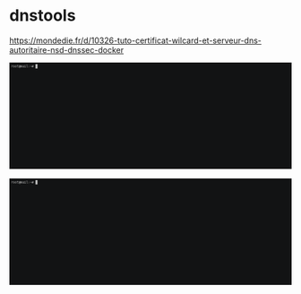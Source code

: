 # dnstools


https://mondedie.fr/d/10326-tuto-certificat-wilcard-et-serveur-dns-autoritaire-nsd-dnssec-docker


![alt-text](https://github.com/laster13/dnstools/blob/master/demo.gif)




![grab-landing-page](https://github.com/laster13/dnstools/blob/master/demo.gif)
